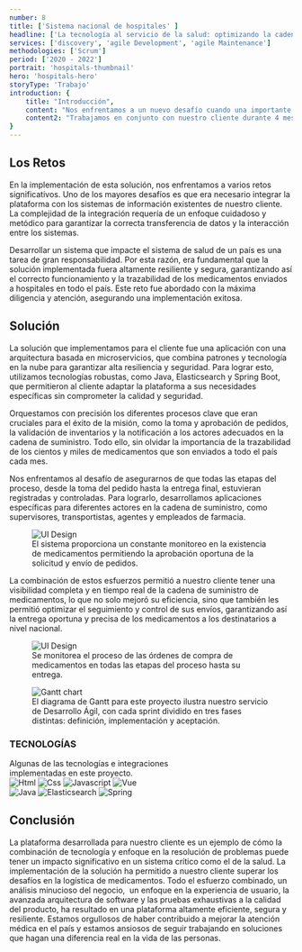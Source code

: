 ```yaml
---
number: 8
title: ['Sistema nacional de hospitales' ]
headline: ['La tecnología al servicio de la salud: optimizando la cadena de', 'suministro de medicamentos a nivel nacional.']
services: ['discovery', 'agile Development', 'agile Maintenance']
methodologies: ['Scrum']
period: ['2020 - 2022']
portrait: 'hospitals-thumbnail'
hero: 'hospitals-hero'
storyType: 'Trabajo'
introduction: {
    title: "Introducción",
    content: "Nos enfrentamos a un nuevo desafío cuando una importante empresa de logística especializada, reconocida como la tercera más grande en su ramo en México nos contrató para realizar un proyecto, para apoyarlos en el análisis y implementación de un sistema destinado a recolectar los pedidos de más de 900 hospitales que conforman la segunda red gubernamental de salud más grande del país.",
    content2: "Trabajamos en conjunto con nuestro cliente durante 4 meses, realizando un exhaustivo análisis y desarrollo de una solución que pudiera ser implementada de forma inmediata y mantenida de manera ágil, permitiendo la satisfacción de las necesidades tanto de la operación como del cliente."
}
---
```


<div>
    <h2>Los Retos</h2>
    <p>En la implementación de esta solución, nos enfrentamos a varios retos significativos. Uno de los mayores desafíos es que era necesario integrar la plataforma con los sistemas de información existentes de nuestro cliente. La complejidad de la integración requería de un enfoque cuidadoso y metódico para garantizar la correcta transferencia de datos y la interacción entre los sistemas.</p>
    <p>Desarrollar un sistema que impacte el sistema de salud de un país es una tarea de gran responsabilidad. Por esta razón, era fundamental que la solución implementada fuera altamente resiliente y segura, garantizando así el correcto funcionamiento y la trazabilidad de los medicamentos enviados a hospitales en todo el país. Este reto fue abordado con la máxima diligencia y atención, asegurando una implementación exitosa.</p>
</div>
<div>
    <h2>Solución</h2>
    <p>La solución que implementamos para el cliente fue una aplicación con una arquitectura basada en microservicios, que combina patrones y tecnología en la nube para garantizar alta resiliencia y seguridad. Para lograr esto, utilizamos tecnologías robustas, como Java, Elasticsearch y Spring Boot, que permitieron al cliente adaptar la plataforma a sus necesidades específicas sin comprometer la calidad y seguridad.</p>
    <p>Orquestamos con precisión los diferentes procesos clave que eran cruciales para el éxito de la misión, como la toma y aprobación de pedidos, la validación de inventarios y la notificación a los actores adecuados en la cadena de suministro. Todo ello, sin olvidar la importancia de la trazabilidad de los cientos y miles de medicamentos que son enviados a todo el país cada mes.</p>
    <p>Nos enfrentamos al desafío de asegurarnos de que todas las etapas del proceso, desde la toma del pedido hasta la entrega final, estuvieran registradas y controladas. Para lograrlo, desarrollamos aplicaciones específicas para diferentes actores en la cadena de suministro, como supervisores, transportistas, agentes y empleados de farmacia. </p>
</div>
<div>
    <figure>
        <img src="/work/hospitals-figure1.jpg" alt="UI Design"/>
        <figcaption class="story_story__mainContent__caption__IQRnS">El sistema proporciona un constante monitoreo en la existencia de medicamentos permitiendo la aprobación oportuna de la solicitud y envío de pedidos.</figcaption>
    </figure>    
</div>
<div>
    <p>La combinación de estos esfuerzos permitió a nuestro cliente tener una visibilidad completa y en tiempo real de la cadena de suministro de medicamentos, lo que no solo mejoró su eficiencia, sino que también les permitió optimizar el seguimiento y control de sus envíos, garantizando así la entrega oportuna y precisa de los medicamentos a los destinatarios a nivel nacional.</p>
</div>
<div>
    <figure>
        <img src="/work/hospitals-figure2.jpg" alt="UI Design"/>
        <figcaption class="story_story__mainContent__caption__IQRnS">Se monitorea el proceso de las órdenes de compra de medicamentos en todas las etapas del proceso hasta su entrega.</figcaption>
    </figure>    
</div>
<div class="story_story__mainContent__gantt__TErEp">
    <figure>
        <img src="/work/project-chart-es--double.jpg" alt="Gantt chart"/>
        <figcaption class="story_story__mainContent__caption__IQRnS">El diagrama de Gantt para este proyecto ilustra nuestro servicio de Desarrollo Ágil, con cada sprint dividido en tres fases distintas: definición, implementación y aceptación.</figcaption>
    </figure>
</div>
<div class="story_story__mainContent__technologies__v5XXm">
    <div>
        <h3>TECNOLOGÍAS</h3>
        <span>Algunas de las tecnologías e integraciones<br/>implementadas en este proyecto.</span>
    </div>   
    <div class="story_story__mainContent__technologies__images__6NSg5">
        <div>
            <img alt="Html" src="/technologies/html.svg"/>
            <img alt="Css" src="/technologies/css.svg"/>
            <img alt="Javascript" src="/technologies/javascript.svg"/>
            <img alt="Vue" src="/technologies/vue.svg"/>
        </div>
        <div>
            <img alt="Java" src="/technologies/java.svg"/>
            <img alt="Elasticsearch" src="/technologies/elasticsearch.svg"/>
            <img alt="Spring" src="/technologies/spring.svg"/>
        </div>
    </div>     
</div>
<div>
<h2>Conclusión</h2>
<p>La plataforma desarrollada para nuestro cliente es un ejemplo de cómo la combinación de tecnología y enfoque en la resolución de problemas puede tener un impacto significativo en un sistema crítico como el de la salud. La implementación de la solución ha permitido a nuestro cliente superar los desafíos en la logística de medicamentos. Todo el esfuerzo combinado, un análisis minucioso del negocio,  un enfoque en la experiencia de usuario, la avanzada arquitectura de software y las pruebas exhaustivas a la calidad del producto, ha resultado en una plataforma altamente eficiente, segura y resiliente. Estamos orgullosos de haber contribuido a mejorar la atención médica en el país y estamos ansiosos de seguir trabajando en soluciones que hagan una diferencia real en la vida de las personas.</p>
</div>